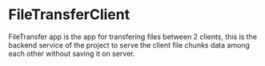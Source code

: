 # FileTransferClient

FileTransfer app is the app for transfering files between 2 clients, this is the backend service of the project to serve the client file chunks data among each other without saving it on server.

